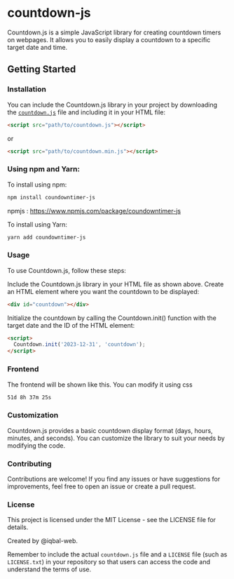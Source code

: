# countdown-js
Countdown.js is a simple JavaScript library for creating countdown timers on webpages. It allows you to easily display a countdown to a specific target date and time.

## Getting Started

### Installation

You can include the Countdown.js library in your project by downloading the [`countdown.js`](countdown.js) file and including it in your HTML file:

```html
<script src="path/to/countdown.js"></script>
```
or

```html
<script src="path/to/countdown.min.js"></script>
```


### Using npm and Yarn:

To install using npm:

```html
npm install coundowntimer-js
```
npmjs : https://www.npmjs.com/package/coundowntimer-js

To install using Yarn:

```html
yarn add coundowntimer-js
```

### Usage
To use Countdown.js, follow these steps:

Include the Countdown.js library in your HTML file as shown above.
Create an HTML element where you want the countdown to be displayed:

```html
<div id="countdown"></div>
```

Initialize the countdown by calling the Countdown.init() function with the target date and the ID of the HTML element:

```html
<script>
  Countdown.init('2023-12-31', 'countdown');
</script>
```

### Frontend
The frontend will be shown like this. You can modify it using css

```html
51d 8h 37m 25s
```

### Customization
Countdown.js provides a basic countdown display format (days, hours, minutes, and seconds). You can customize the library to suit your needs by modifying the code.

### Contributing
Contributions are welcome! If you find any issues or have suggestions for improvements, feel free to open an issue or create a pull request.

### License
This project is licensed under the MIT License - see the LICENSE file for details.



Created by @iqbal-web.

Remember to include the actual `countdown.js` file and a `LICENSE` file (such as `LICENSE.txt`) in your repository so that users can access the code and understand the terms of use.


